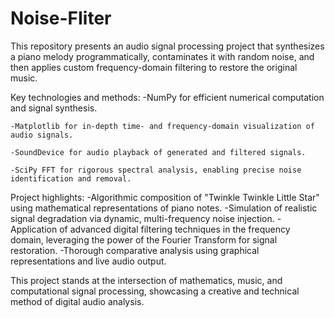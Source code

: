 # Noise-FIiter
This repository presents an audio signal processing project that synthesizes a piano melody programmatically, contaminates it with random noise, and then applies custom frequency-domain filtering to restore the original music.

Key technologies and methods:
	-NumPy for efficient numerical computation and signal synthesis. 
 
	-Matplotlib for in-depth time- and frequency-domain visualization of audio signals.
 
	-SoundDevice for audio playback of generated and filtered signals.
 
	-SciPy FFT for rigorous spectral analysis, enabling precise noise identification and removal.

Project highlights:
	-Algorithmic composition of "Twinkle Twinkle Little Star" using mathematical representations of piano notes.
	-Simulation of realistic signal degradation via dynamic, multi-frequency noise injection.
	-Application of advanced digital filtering techniques in the frequency domain, leveraging the power of the Fourier Transform for signal restoration.
	-Thorough comparative analysis using graphical representations and live audio output.

This project stands at the intersection of mathematics, music, and computational signal processing, showcasing a creative and technical method of digital audio analysis.

